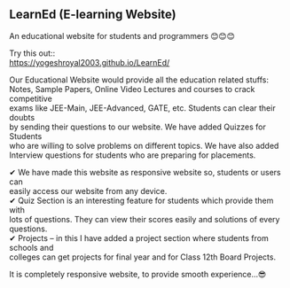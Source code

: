 ## LearnEd (E-learning Website)
An educational website for students and programmers 😊😊😊  

<!-- ![](pcView.png) -->

Try this out::  
https://yogeshroyal2003.github.io/LearnEd/

Our Educational Website would provide all the education related stuffs:  
Notes, Sample Papers, Online Video Lectures and courses to crack competitive  
exams like JEE-Main, JEE-Advanced, GATE, etc. Students can clear their doubts  
by sending their questions to our website. We have added Quizzes for Students  
who are willing to solve problems on different topics. We have also added  
Interview questions for students who are preparing for placements.  
  
✔ We have made this website as responsive website so, students or users can  
   easily access our website from  any device.  
✔ Quiz Section is an interesting feature for students which provide them with  
   lots of questions. They can view their scores easily and solutions of every questions.  
✔ Projects – in this I have added a project section where students from schools and  
   colleges can get projects for final year and for Class 12th Board Projects.  
   
It is completely responsive website, to provide smooth experience...😎  

